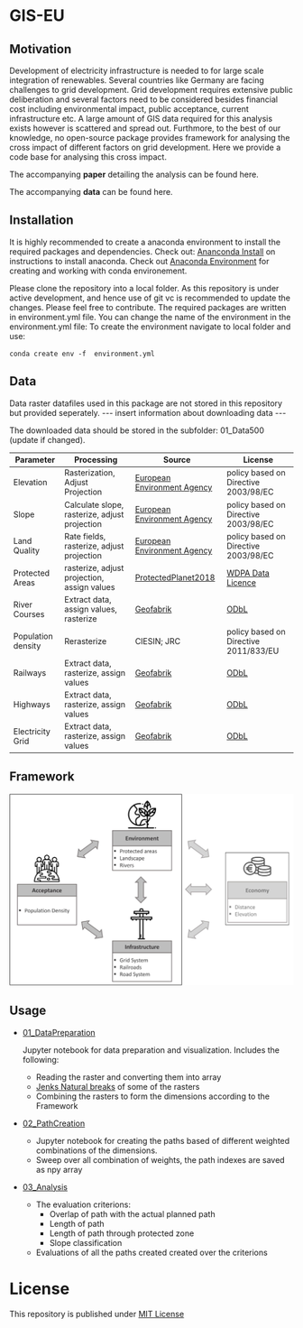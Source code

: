 # GIS-EU

## Motivation
Development of electricity infrastructure is needed to for large scale integration of renewables. Several countries like Germany are facing challenges to grid development. Grid development requires extensive public deliberation and several factors need to be considered besides financial cost including environmental impact, public acceptance, current infrastructure etc. A large amount of GIS data required for this analysis exists however is scattered and spread out. Furthmore, to the best of our knowledge, no open-source package provides framework for analysing the cross impact of different factors on grid development. Here we provide a code base for analysing this cross impact. 

The accompanying **paper** detailing the analysis can be found here.

The accompanying **data** can be found here. 
## Installation
It is highly recommended to create a anaconda environment to install the required packages and dependencies. Check out: [Ananconda Install](https://www.anaconda.com/download/) on instructions to install anaconda.
Check out [Anaconda Environment](https://conda.io/docs/user-guide/tasks/manage-environments.html) for creating and working with conda environement. 

Please clone the repository into a local folder. As this repository is under active development, and hence use of git vc is recommended to update the changes. Please feel free to contribute. The required packages are written in environment.yml file. You can change the name of the environment in the environment.yml file: To create the environment navigate to local folder and use:

```
conda create env -f  environment.yml
```

## Data
Data raster datafiles used in this package are not stored in this repository but provided seperately. --- insert information about downloading data ---

The downloaded data should be stored in the subfolder: 01_Data500 (update if changed).

| Parameter     | Processing    | Source    | License |
|-----------    |------------   |--------   |---------|
| Elevation     | Rasterization, Adjust Projection | [European Environment Agency](https://www.eea.europa.eu/data-and-maps/data/eu-dem) | policy based on Directive 2003/98/EC |
| Slope         | Calculate slope, rasterize, adjust projection | [European Environment Agency](https://www.eea.europa.eu/data-and-maps/data/eu-dem) | policy based on Directive 2003/98/EC |
| Land Quality  | Rate fields, rasterize, adjust projection | [European Environment Agency](https://www.eea.europa.eu/data-and-maps/data/eu-dem) | policy based on Directive 2003/98/EC |
| Protected Areas| rasterize, adjust projection, assign values | [ProtectedPlanet2018](https://www.protectedplanet.net/c/world-database-on-protected-areas)  | [WDPA Data Licence](https://www.unep-wcmc.org/policies/wdpa-data-licence#data_policy) |
| River Courses| Extract data, assign values, rasterize |[Geofabrik](https://download.geofabrik.de/)|  [ODbL](https://opendatacommons.org/licenses/odbl/index.html) |
| Population density| Rerasterize |CIESIN; JRC | policy based on Directive 2011/833/EU |
| Railways |  Extract data, rasterize, assign values | [Geofabrik](https://download.geofabrik.de/)| [ODbL](https://opendatacommons.org/licenses/odbl/index.html) |
| Highways |  Extract data, rasterize, assign values | [Geofabrik](https://download.geofabrik.de/)| [ODbL](https://opendatacommons.org/licenses/odbl/index.html)        |
| Electricity Grid | Extract data, rasterize, assign values | [Geofabrik](https://download.geofabrik.de/)| [ODbL](https://opendatacommons.org/licenses/odbl/index.html)        |

## Framework
![Dimension for analsis](GGEF_Framework_v4.jpg)

## Usage

- [01_DataPreparation](https://github.com/samarthiith/PowerLine-GIS/blob/master/01_DataPreparation.ipynb)

	Jupyter notebook for data preparation and visualization. Includes the following:
	- Reading the raster and converting them into array
	- [Jenks Natural breaks](https://en.wikipedia.org/wiki/Jenks_natural_breaks_optimization) of some of the rasters
	- Combining the rasters to form the dimensions according to the Framework
    
- [02_PathCreation](https://github.com/samarthiith/PowerLine-GIS/blob/master/02_PathCreation.ipynb)
	- Jupyter notebook for creating the paths based of different weighted combinations of the dimensions.
	- Sweep over all combination of weights, the path indexes are saved as npy array 

- [03_Analysis](https://github.com/samarthiith/PowerLine-GIS/blob/master/03_Analysis.ipynb)
	- The evaluation criterions:
		- Overlap of path with the actual planned path
		- Length of path
		- Length of path through protected zone
		- Slope classification
	- Evaluations of all the paths created created over the criterions


# License
This repository is published under [MIT License](https://github.com/samarthiith/GIS-EU/blob/master/LICENSE)
